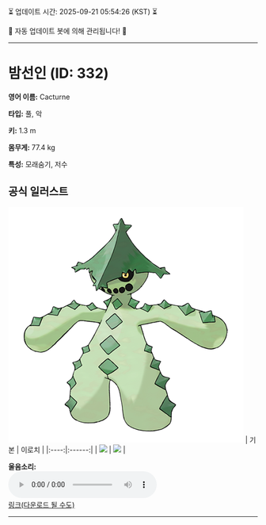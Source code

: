 
⏳ 업데이트 시간: 2025-09-21 05:54:26 (KST) ⏳

🤖 자동 업데이트 봇에 의해 관리됩니다! 🤖

---

# 밤선인 (ID: 332)
**영어 이름:** Cacturne

**타입:** 풀, 악

**키:** 1.3 m

**몸무게:** 77.4 kg

**특성:** 모래숨기, 저수

## 공식 일러스트
![](https://raw.githubusercontent.com/PokeAPI/sprites/master/sprites/pokemon/other/official-artwork/332.png)
| 기본 | 이로치 |
|:----:|:------:|
| <img src="http://play.pokemonshowdown.com/sprites/ani/cacturne.gif" width="200"> | <img src="http://play.pokemonshowdown.com/sprites/ani-shiny/cacturne.gif" width="200"> |

**울음소리:**<br><audio controls src="https://raw.githubusercontent.com/PokeAPI/cries/main/cries/pokemon/latest/332.ogg"></audio><br> [링크(다운로드 될 수도)](https://raw.githubusercontent.com/PokeAPI/cries/main/cries/pokemon/latest/332.ogg)


---
